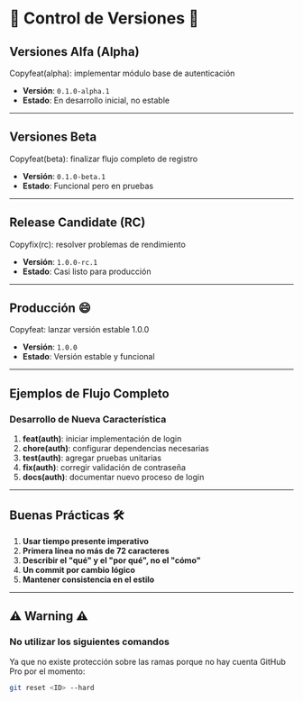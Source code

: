 # 🚀 Control de Versiones 🚀

## **Versiones Alfa (Alpha)**  
Copyfeat(alpha): implementar módulo base de autenticación  

- **Versión**: `0.1.0-alpha.1`  
- **Estado**: En desarrollo inicial, no estable  

---

## **Versiones Beta**  
Copyfeat(beta): finalizar flujo completo de registro  

- **Versión**: `0.1.0-beta.1`  
- **Estado**: Funcional pero en pruebas  

---

## **Release Candidate (RC)**  
Copyfix(rc): resolver problemas de rendimiento  

- **Versión**: `1.0.0-rc.1`  
- **Estado**: Casi listo para producción  

---

## **Producción** 😄  
Copyfeat: lanzar versión estable 1.0.0  

- **Versión**: `1.0.0`  
- **Estado**: Versión estable y funcional  

---

## **Ejemplos de Flujo Completo**  

### **Desarrollo de Nueva Característica**  
1. **feat(auth)**: iniciar implementación de login  
2. **chore(auth)**: configurar dependencias necesarias  
3. **test(auth)**: agregar pruebas unitarias  
4. **fix(auth)**: corregir validación de contraseña  
5. **docs(auth)**: documentar nuevo proceso de login  

---

## **Buenas Prácticas** 🛠️  
1. **Usar tiempo presente imperativo**  
2. **Primera línea no más de 72 caracteres**  
3. **Describir el "qué" y el "por qué", no el "cómo"**  
4. **Un commit por cambio lógico**  
5. **Mantener consistencia en el estilo**  

---

## **⚠️ Warning ⚠️**  
### **No utilizar los siguientes comandos**  
Ya que no existe protección sobre las ramas porque no hay cuenta GitHub Pro por el momento:

```bash
git reset <ID> --hard
